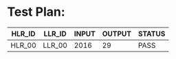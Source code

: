 # Test Plan:


|  HLR_ID| LLR_ID | INPUT|OUTPUT | STATUS |
|--------|--------|-------|-------|-------------|
|HLR_00  | LLR_00  | 2016| 29    | PASS  |

